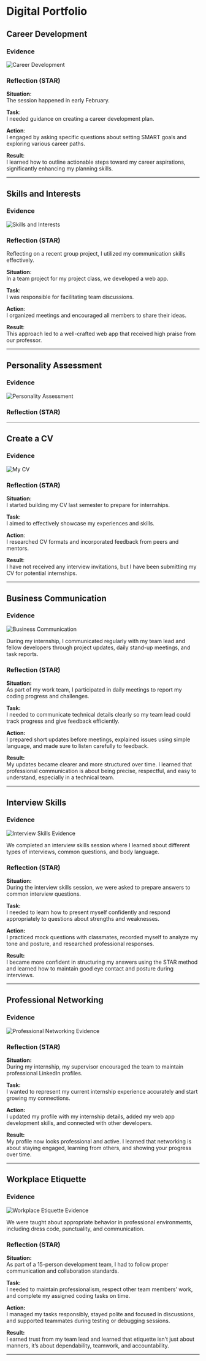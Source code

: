 # Digital Portfolio

## Career Development

### Evidence
![Career Development](https://github.com/InamLilitha/Digital-Portfolio-PRP/blob/6a0feb624fa8812412ba4d612655253440d54f5c/artefacts/Career%20Counselling.png) 

### Reflection (STAR)
**Situation**:  
The session happened in early February.

**Task**:  
I needed guidance on creating a career development plan.

**Action**:  
I engaged by asking specific questions about setting SMART goals and exploring various career paths.

**Result**:  
I learned how to outline actionable steps toward my career aspirations, significantly enhancing my planning skills.

---

## Skills and Interests

### Evidence
![Skills and Interests](https://github.com/InamLilitha/Digital-Portfolio-PRP/blob/4ec887fbb97b77a11e0ecb08d7ed77636307d45d/artefacts/Skills%20and%20Interests.png)

### Reflection (STAR)
Reflecting on a recent group project, I utilized my communication skills effectively.

**Situation**:  
In a team project for my project class, we developed a web app.

**Task**:  
I was responsible for facilitating team discussions.

**Action**:  
I organized meetings and encouraged all members to share their ideas.

**Result**:  
This approach led to a well-crafted web app that received high praise from our professor.

---

## Personality Assessment

### Evidence
![Personality Assessment](https://github.com/InamLilitha/Digital-Portfolio-PRP/blob/60991e5fc7aac35b0bdb3e02e8c841a7518e6c55/artefacts/Personality%20Assessment.png)

### Reflection (STAR)

---

## Create a CV

### Evidence
![My CV](https://github.com/InamLilitha/Digital-Portfolio-PRP/blob/402021ef4d17c0e9e0458e3c776d88f7fb678ad1/artefacts/CV%20Submission.png)

### Reflection (STAR)
**Situation**:  
I started building my CV last semester to prepare for internships.

**Task**:  
I aimed to effectively showcase my experiences and skills.

**Action**:  
I researched CV formats and incorporated feedback from peers and mentors.

**Result**:  
I have not received any interview invitations, but I have been submitting my CV for potential internships.

---

## Business Communication 

### Evidence 
![Business Communication](https://github.com/InamLilitha/Digital-Portfolio-PRP/blob/main/artefacts/Business%20Communication.png)

During my internship, I communicated regularly with my team lead and fellow developers through project updates, daily stand-up meetings, and task reports.

### Reflection (STAR)

**Situation:**  
As part of my work team, I participated in daily meetings to report my coding progress and challenges.  

**Task:**  
I needed to communicate technical details clearly so my team lead could track progress and give feedback efficiently.  

**Action:**  
I prepared short updates before meetings, explained issues using simple language, and made sure to listen carefully to feedback.  

**Result:**  
My updates became clearer and more structured over time. I learned that professional communication is about being precise, respectful, and easy to understand, especially in a technical team.

---

## Interview Skills

### Evidence  
![Interview Skills Evidence](https://github.com/InamLilitha/Digital-Portfolio-PRP/blob/main/artefacts/Interview%20Skills.png)  

We completed an interview skills session where I learned about different types of interviews, common questions, and body language.

### Reflection (STAR)

**Situation:**  
During the interview skills session, we were asked to prepare answers to common interview questions.  

**Task:**  
I needed to learn how to present myself confidently and respond appropriately to questions about strengths and weaknesses.  

**Action:**  
I practiced mock questions with classmates, recorded myself to analyze my tone and posture, and researched professional responses.  

**Result:**  
I became more confident in structuring my answers using the STAR method and learned how to maintain good eye contact and posture during interviews.

---


## Professional Networking

### Evidence  
![Professional Networking Evidence](https://github.com/InamLilitha/Digital-Portfolio-PRP/blob/main/artefacts/Professional%20Networking.png)  

### Reflection (STAR)

**Situation:**  
During my internship, my supervisor encouraged the team to maintain professional LinkedIn profiles.  

**Task:**  
I wanted to represent my current internship experience accurately and start growing my connections.  

**Action:**  
I updated my profile with my internship details, added my web app development skills, and connected with other developers.  

**Result:**  
My profile now looks professional and active. I learned that networking is about staying engaged, learning from others, and showing your progress over time.

---

## Workplace Etiquette

### Evidence  
![Workplace Etiquette Evidence](https://github.com/InamLilitha/Digital-Portfolio-PRP/blob/main/artefacts/Workplace%20Etiquette.png)  

We were taught about appropriate behavior in professional environments, including dress code, punctuality, and communication.

### Reflection (STAR)

**Situation:**  
As part of a 15-person development team, I had to follow proper communication and collaboration standards.  

**Task:**  
I needed to maintain professionalism, respect other team members’ work, and complete my assigned coding tasks on time.  

**Action:**  
I managed my tasks responsibly, stayed polite and focused in discussions, and supported teammates during testing or debugging sessions.  

**Result:**  
I earned trust from my team lead and learned that etiquette isn’t just about manners, it’s about dependability, teamwork, and accountability.

---

